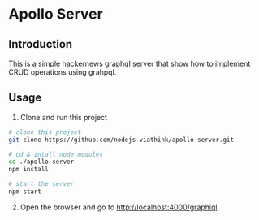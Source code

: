 # Apollo Server

## Introduction

This is a simple hackernews graphql server that show how to implement CRUD operations using grahpql.

## Usage

1. Clone and run this project

```bash
# clone this project
git clone https://github.com/nodejs-viathink/apollo-server.git

# cd & intall node modules
cd ./apollo-server
npm install

# start the server
npm start
```

2. Open the browser and go to [http://localhost:4000/graphiql](http://localhost:4000/graphiql)
